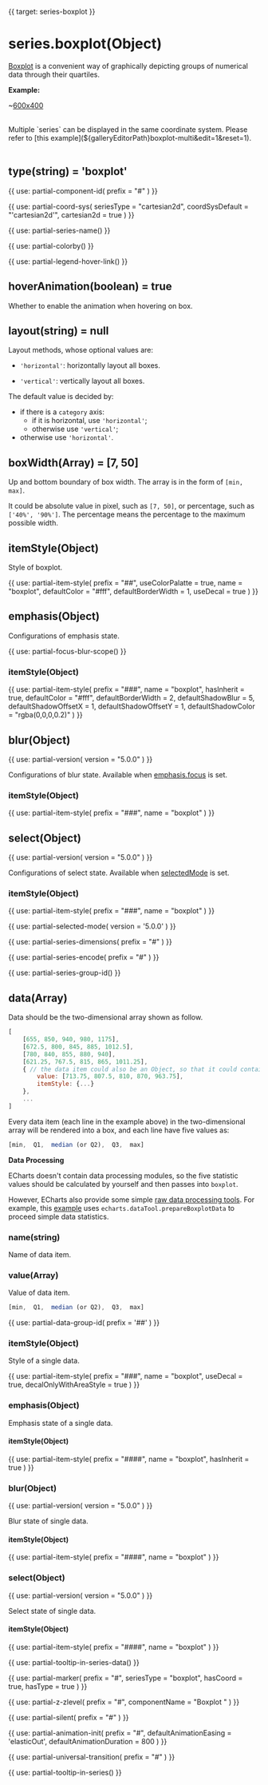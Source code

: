 
{{ target: series-boxplot }}

# series.boxplot(Object)

[Boxplot](https://en.wikipedia.org/wiki/Box_plot) is a convenient way of graphically depicting groups of numerical data through their quartiles.

**Example:**

~[600x400](${galleryViewPath}boxplot-light-velocity&edit=1&reset=1)

<br>
Multiple `series` can be displayed in the same coordinate system. Please refer to [this example](${galleryEditorPath}boxplot-multi&edit=1&reset=1).

<br>
<br>

## type(string) = 'boxplot'

{{ use: partial-component-id(
    prefix = "#"
) }}

{{ use: partial-coord-sys(
    seriesType = "cartesian2d",
    coordSysDefault = "'cartesian2d'",
    cartesian2d = true
) }}

{{ use: partial-series-name() }}

{{ use: partial-colorby() }}

{{ use: partial-legend-hover-link() }}

## hoverAnimation(boolean) = true

Whether to enable the animation when hovering on box.

## layout(string) = null

Layout methods, whose optional values are:

+ `'horizontal'`: horizontally layout all boxes.

+ `'vertical'`: vertically layout all boxes.

The default value is decided by:

+ if there is a `category` axis:
    + if it is horizontal, use `'horizontal'`;
    + otherwise use `'vertical'`;
+ otherwise use `'horizontal'`.

## boxWidth(Array) = [7, 50]

<ExampleUIControlPercentVector default="7,50" min="0" dims="min,max" />

Up and bottom boundary of box width. The array is in the form of `[min, max]`.

It could be absolute value in pixel, such as `[7, 50]`, or percentage, such as `['40%', '90%']`. The percentage means the percentage to the maximum possible width.

## itemStyle(Object)

Style of boxplot.

{{ use: partial-item-style(
    prefix = "##",
    useColorPalatte = true,
    name = "boxplot",
    defaultColor = "#fff",
    defaultBorderWidth = 1,
    useDecal = true
) }}

## emphasis(Object)

Configurations of emphasis state.

{{ use: partial-focus-blur-scope() }}

### itemStyle(Object)

{{ use: partial-item-style(
    prefix = "###",
    name = "boxplot",
    hasInherit = true,
    defaultColor = "#fff",
    defaultBorderWidth = 2,
    defaultShadowBlur = 5,
    defaultShadowOffsetX = 1,
    defaultShadowOffsetY = 1,
    defaultShadowColor = "rgba(0,0,0,0.2)"
) }}

## blur(Object)

{{ use: partial-version(
    version = "5.0.0"
) }}

Configurations of blur state. Available when [emphasis.focus](~series-boxplot.emphasis.focus) is set.

### itemStyle(Object)

{{ use: partial-item-style(
    prefix = "###",
    name = "boxplot"
) }}

## select(Object)

{{ use: partial-version(
    version = "5.0.0"
) }}

Configurations of select state. Available when [selectedMode](~series-boxplot.selectedMode) is set.

### itemStyle(Object)

{{ use: partial-item-style(
    prefix = "###",
    name = "boxplot"
) }}

{{ use: partial-selected-mode(
    version = '5.0.0'
) }}

{{ use: partial-series-dimensions(
    prefix = "#"
) }}

{{ use: partial-series-encode(
    prefix = "#"
) }}

{{ use: partial-series-group-id() }}

## data(Array)

Data should be the two-dimensional array shown as follow.

```javascript
[
    [655, 850, 940, 980, 1175],
    [672.5, 800, 845, 885, 1012.5],
    [780, 840, 855, 880, 940],
    [621.25, 767.5, 815, 865, 1011.25],
    { // the data item could also be an Object, so that it could contains special settings for this data item.
        value: [713.75, 807.5, 810, 870, 963.75],
        itemStyle: {...}
    },
    ...
]
```

Every data item (each line in the example above) in the two-dimensional array will be rendered into a box, and each line have five values as:

```javascript
[min,  Q1,  median (or Q2),  Q3,  max]
```

**Data Processing**

ECharts doesn't contain data processing modules, so the five statistic values should be calculated by yourself and then passes into `boxplot`.

However, ECharts also provide some simple [raw data processing tools](https://github.com/apache/echarts/tree/master/extension/dataTool). For example, this [example](${galleryEditorPath}boxplot-light-velocity&edit=1&reset=1) uses `echarts.dataTool.prepareBoxplotData` to proceed simple data statistics.

### name(string)

Name of data item.

### value(Array)

Value of data item.

```javascript
[min,  Q1,  median (or Q2),  Q3,  max]
```

{{ use: partial-data-group-id(
    prefix = '##'
) }}

### itemStyle(Object)

Style of a single data.

{{ use: partial-item-style(
    prefix = "###",
    name = "boxplot",
    useDecal = true,
    decalOnlyWithAreaStyle = true
) }}

### emphasis(Object)

Emphasis state of a single data.

#### itemStyle(Object)

{{ use: partial-item-style(
    prefix = "####",
    name = "boxplot",
    hasInherit = true
) }}

### blur(Object)

{{ use: partial-version(
    version = "5.0.0"
) }}

Blur state of single data.

#### itemStyle(Object)

{{ use: partial-item-style(
    prefix = "####",
    name = "boxplot"
) }}

### select(Object)

{{ use: partial-version(
    version = "5.0.0"
) }}

Select state of single data.

#### itemStyle(Object)

{{ use: partial-item-style(
    prefix = "####",
    name = "boxplot"
) }}

{{ use: partial-tooltip-in-series-data() }}

{{ use: partial-marker(
    prefix = "#",
    seriesType = "boxplot",
    hasCoord = true,
    hasType = true
) }}

{{ use: partial-z-zlevel(
    prefix = "#",
    componentName = "Boxplot "
) }}

{{ use: partial-silent(
    prefix = "#"
) }}

{{ use: partial-animation-init(
    prefix = "#",
    defaultAnimationEasing = 'elasticOut',
    defaultAnimationDuration = 800
) }}

{{ use: partial-universal-transition(
    prefix = "#"
) }}

{{ use: partial-tooltip-in-series() }}

